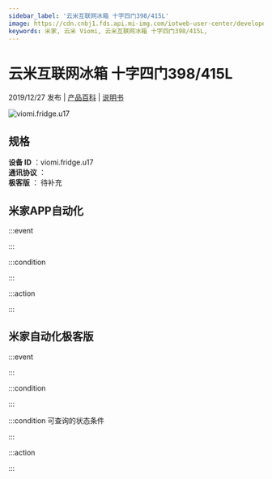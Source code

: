 ```yaml
---
sidebar_label: '云米互联网冰箱 十字四门398/415L'
image: https://cdn.cnbj1.fds.api.mi-img.com/iotweb-user-center/developer_16788710353023kUhFrQo.png?GalaxyAccessKeyId=AKVGLQWBOVIRQ3XLEW&Expires=9223372036854775807&Signature=h3tkP39h7HDHT017SBbF00zL3sg=
keywords: 米家, 云米 Viomi, 云米互联网冰箱 十字四门398/415L, 
---
```

# 云米互联网冰箱 十字四门398/415L

2019/12/27 发布 | [产品百科](https://home.mi.com/webapp/content/baike/product/index.html?model=viomi.fridge.u17/) | [说明书](https://home.mi.com/views/introduction.html?model=viomi.fridge.u17&region=cn)

![viomi.fridge.u17](https://cdn.cnbj1.fds.api.mi-img.com/iotweb-user-center/developer_16788710353023kUhFrQo.png?GalaxyAccessKeyId=AKVGLQWBOVIRQ3XLEW&Expires=9223372036854775807&Signature=h3tkP39h7HDHT017SBbF00zL3sg=)

## 规格  
> 
**设备 ID** ：viomi.fridge.u17  
**通讯协议** ：  
**极客版**  ： 待补充 


## 米家APP自动化  

:::event  

:::

:::condition  

:::

:::action   

:::

## 米家自动化极客版  

:::event  

:::

:::condition  

:::

:::condition 可查询的状态条件  

:::

:::action  

:::

        
